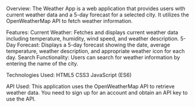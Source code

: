 Overview:
The Weather App is a web application that provides users with current weather data and a 5-day forecast for a selected city. It utilizes the OpenWeatherMap API to fetch weather information.

Features:
Current Weather: Fetches and displays current weather data including temperature, humidity, wind speed, and weather description.
5-Day Forecast: Displays a 5-day forecast showing the date, average temperature, weather description, and appropriate weather icon for each day.
Search Functionality: Users can search for weather information by entering the name of the city.

Technologies Used:
HTML5
CSS3
JavaScript (ES6)

API Used:
This application uses the OpenWeatherMap API to retrieve weather data. You need to sign up for an account and obtain an API key to use the API.

